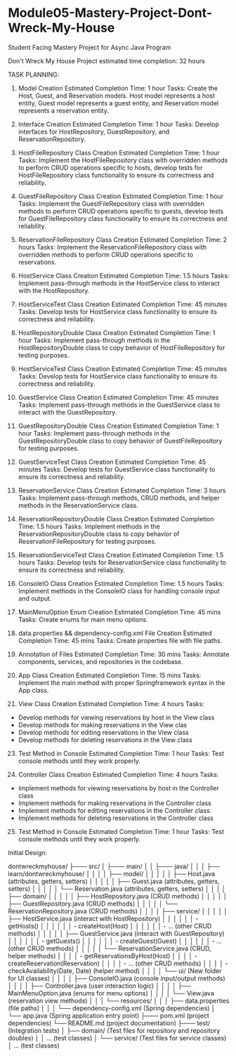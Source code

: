 # Module05-Mastery-Project-Dont-Wreck-My-House
Student Facing Mastery Project for Async Java Program 

Don't Wreck My House Project estimated time completion: 32 hours

TASK PLANNING:

1. Model Creation
Estimated Completion Time: 1 hour
Tasks: Create the Host, Guest, and Reservation models. Host model represents a host entity, Guest model represents a guest entity, and Reservation model represents a reservation entity.

2. Interface Creation
Estimated Completion Time: 1 hour
Tasks: Develop interfaces for HostRepository, GuestRepository, and ReservationRepository.

3. HostFileRepository Class Creation
Estimated Completion Time: 1 hour
Tasks: Implement the HostFileRepository class with overridden methods to perform CRUD operations specific to hosts, develop tests for HostFileRepository class functionality to ensure its correctness and reliability.

4. GuestFileRepository Class Creation
Estimated Completion Time: 1 hour
Tasks: Implement the GuestFileRepository class with overridden methods to perform CRUD operations specific to guests, develop tests for GuestFileRepository class functionality to ensure its correctness and reliability.

5. ReservationFileRepository Class Creation
Estimated Completion Time: 2 hours
Tasks: Implement the ReservationFileRepository class with overridden methods to perform CRUD operations specific to reservations.

6. HostService Class Creation
Estimated Completion Time: 1.5 hours
Tasks: Implement pass-through methods in the HostService class to interact with the HostRepository.

7. HostServiceTest Class Creation
Estimated Completion Time: 45 minutes
Tasks: Develop tests for HostService class functionality to ensure its correctness and reliability.

8. HostRepositoryDouble Class Creation
Estimated Completion Time: 1 hour
Tasks: Implement pass-through methods in the HostRepositoryDouble class to copy behavior of HostFileRepository for testing purposes.

9. HostServiceTest Class Creation
Estimated Completion Time: 45 minutes
Tasks: Develop tests for HostService class functionality to ensure its correctness and reliability.

10. GuestService Class Creation
Estimated Completion Time: 45 minutes
Tasks: Implement pass-through methods in the GuestService class to interact with the GuestRepository.

11. GuestRepositoryDouble Class Creation
Estimated Completion Time: 1 hour
Tasks: Implement pass-through methods in the GuestRepositoryDouble class to copy behavior of GuestFileRepository for testing purposes.

12. GuestServiceTest Class Creation
Estimated Completion Time: 45 minutes
Tasks: Develop tests for GuestService class functionality to ensure its correctness and reliability.

13. ReservationService Class Creation
Estimated Completion Time: 3 hours
Tasks: Implement pass-through methods, CRUD methods, and helper methods in the ReservationService class.

14. ReservationRepositoryDouble Class Creation
Estimated Completion Time: 1.5 hours
Tasks: Implement methods in the ReservationRepositoryDouble class to copy behavior of ReservationFileRepository for testing purposes.

15. ReservationServiceTest Class Creation
Estimated Completion Time: 1.5 hours
Tasks: Develop tests for ReservationService class functionality to ensure its correctness and reliability.

16. ConsoleIO Class Creation
Estimated Completion Time: 1.5 hours
Tasks: Implement methods in the ConsoleIO class for handling console input and output.

17. MainMenuOption Enum Creation
Estimated Completion Time: 45 mins
Tasks: Create enums for main menu options.

18. data.properties && dependency-config.xml File Creation
Estimated Completion Time: 45 mins
Tasks: Create properties file with file paths.

19. Annotation of Files
Estimated Completion Time: 30 mins
Tasks: Annotate components, services, and repositories in the codebase.

20. App Class Creation
Estimated Completion Time: 15 mins
Tasks: Implement the main method with proper Springframework syntax in the App class.

21. View Class Creation
Estimated Completion Time: 4 hours
Tasks: 
- Develop methods for viewing reservations by host in the View class
- Develop methods for making reservations in the View clas 
- Develop methods for editing reservations in the View class 
- Develop methods for deleting reservations in the View class

23. Test Method in Console
Estimated Completion Time: 1 hour
Tasks: Test console methods until they work properly.

24. Controller Class Creation
Estimated Completion Time: 4 hours
Tasks: 
- Implement methods for viewing reservations by host in the Controller class
- Implement methods for making reservations in the Controller class
- Implement methods for editing reservations in the Controller class.
- Implement methods for deleting reservations in the Controller class

25. Test Method in Console
Estimated Completion Time: 1 hour
Tasks: Test console methods until they work properly.



Initial Design:

dontwreckmyhouse/
├─── src/
│   ├─── main/
│   │   ├─── java/
│   │   │   ├── learn/dontwreckmyhouse/
│   │   │   │   ├── model/
│   │   │   │   │   ├── Host.java (attributes, getters, setters)
│   │   │   │   │   ├── Guest.java (attributes, getters, setters)
│   │   │   │   │   └── Reservation.java (attributes, getters, setters)
│   │   │   │   ├── domain/
│   │   │   │   │   ├── HostRepository.java (CRUD methods)
│   │   │   │   │   ├── GuestRepository.java (CRUD methods)
│   │   │   │   │   └── ReservationRepository.java (CRUD methods)
│   │   │   │   ├── service/
│   │   │   │   │   ├── HostService.java (interact with HostRepository)
│   │   │   │   │   │   - getHosts()
│   │   │   │   │   │   - createHost(Host)
│   │   │   │   │   │   - ... (other CRUD methods)
│   │   │   │   │   ├── GuestService.java (interact with GuestRepository)
│   │   │   │   │   │   - getGuests()
│   │   │   │   │   │   - createGuest(Guest)
│   │   │   │   │   │   - ... (other CRUD methods)
│   │   │   │   │   └── ReservationService.java (CRUD, helper methods)
│   │   │   │               - getReservationsByHost(Host)
│   │   │   │               - createReservation(Reservation)
│   │   │   │               - ... (other CRUD methods)
│   │   │   │               - checkAvailability(Date, Date) (helper method)
│   │   │   │   └── ui/  (New folder for UI classes)
│   │   │   │       ├── ConsoleIO.java (console input/output methods)
│   │   │   │       ├── Controller.java (user interaction logic)
│   │   │   │       ├── MainMenuOption.java (enums for menu options)
│   │   │   │       └── View.java (reservation view methods)
│   │   │       └── resources/
│   │   │           ├── data.properties (file paths)
│   │   │           └── dependency-config.xml (Spring dependencies)
│   └── app.java  (Spring application entry point)
├─── pom.xml  (project dependencies)
└── README.md  (project documentation)
├─── test/  (Integration tests)
│   ├── domain/   (Test files for repository and repository doubles)
│   │   ... (test classes)
│   └── service/  (Test files for service classes)
│       ... (test classes)